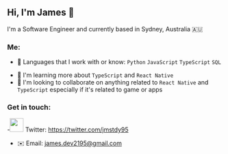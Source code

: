 Hi, I'm James 👋
---
I'm a Software Engineer and currently based in Sydney, Australia 🇦🇺

### Me:
 - 📝 Languages that I work with or know: `Python` `JavaScript` `TypeScript` `SQL`
 <!-- - 🛠 Working on Crypto Portfolio App-->
 - 📕 I'm learning more about `TypeScript` and `React Native`
 - 🤝 I'm looking to collaborate on anything related to `React Native` and `TypeScript` especially if it's related to game or apps

### Get in touch:
 -<img height="32" width="32" src="https://cdn.jsdelivr.net/npm/simple-icons@v5/icons/twitter.svg" />
 Twitter: https://twitter.com/jmstdy95
 - ✉️ Email: james.dev2195@gmail.com
<!--
**jte0711/jte0711** is a ✨ _special_ ✨ repository because its `README.md` (this file) appears on your GitHub profile.

Here are some ideas to get you started:

- 🔭 I’m currently working on ...
- 🌱 I’m currently learning ...
- 👯 I’m looking to collaborate on ...
- 🤔 I’m looking for help with ...
- 💬 Ask me about ...
- 📫 How to reach me: ...
- 😄 Pronouns: ...
- ⚡ Fun fact: ...
-->
